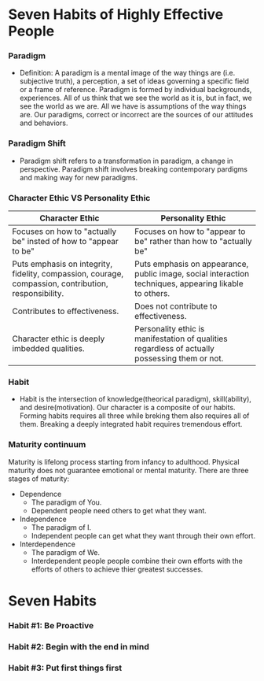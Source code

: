 # Seven Habits of Highly Effective People

### Paradigm
* Definition: A paradigm is a mental image of the way things are (i.e. subjective truth), a perception, a set of ideas governing a specific field or a frame of reference. Paradigm is formed by individual backgrounds, experiences. All of us think that we see the world as it is, but in fact, we see the world as we are. All we have is assumptions of the way things are. Our paradigms, correct or incorrect are the sources of our attitudes and behaviors.

### Paradigm Shift
* Paradigm shift refers to a transformation in paradigm, a change in perspective. Paradigm shift involves breaking contemporary pardigms and making way for new paradigms.

### Character Ethic VS Personality Ethic
| Character Ethic | Personality Ethic |
|---|---|
|Focuses on how to "actually be" insted of how to "appear to be" | Focuses on how to "appear to be" rather than how to "actually be"|
|Puts emphasis on integrity, fidelity, compassion, courage, compassion, contribution, responsibility.| Puts emphasis on appearance, public image, social interaction techniques, appearing likable to others.|
|Contributes to effectiveness. | Does not contribute to effectiveness.|
|Character ethic is deeply imbedded qualities. | Personality ethic is manifestation of qualities regardless of actually possessing them or not.|
### Habit
* Habit is the intersection of knowledge(theorical paradigm), skill(ability), and desire(motivation). Our character is a composite of our habits. Forming habits requires all three while breking them also requires all of them. Breaking a deeply integrated habit requires tremendous effort.

### Maturity continuum
Maturity is lifelong process starting from infancy to adulthood. Physical maturity does not guarantee emotional or mental maturity. There are three stages of maturity: 
* Dependence
   - The paradigm of You.
   - Dependent people need others to get what they want.
* Independence
   - The paradigm of I.
   - Independent people can get what they want through their own effort.
* Interdependence
   - The paradigm of We.
   - Interdependent people people combine their own efforts with the efforts of others to achieve thier greatest successes.
# Seven Habits

### Habit #1: Be Proactive

### Habit #2: Begin with the end in mind

### Habit #3: Put first things first